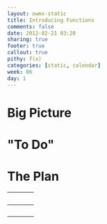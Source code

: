 ```yaml
---
layout: owmx-static
title: Introducing Functions
comments: false
date: 2012-02-21 03:20
sharing: true
footer: true
callout: true
pithy: f(x)
categories: [static, calendar]
week: 06
day: 1
---
```


# Big Picture

# "To Do"

# The Plan

&nbsp; |&nbsp; | &nbsp;
 :-- | :--: | :--
&nbsp; | &nbsp; | &nbsp;
